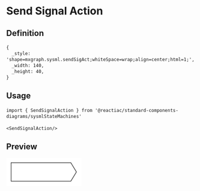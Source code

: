 # Send Signal Action

## Definition

```
{
  _style: 'shape=mxgraph.sysml.sendSigAct;whiteSpace=wrap;align=center;html=1;',
  _width: 140,
  _height: 40,
}
```

## Usage

```
import { SendSignalAction } from '@reactiac/standard-components-diagrams/sysmlStateMachines'

<SendSignalAction/>
```

## Preview

<img src="./send-signal-action.png" width="200"/>
